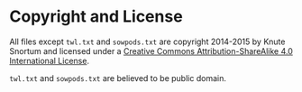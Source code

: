 # Copyright and License #

All files except `twl.txt` and `sowpods.txt` are copyright 2014-2015 by Knute Snortum and licensed under a [Creative Commons Attribution-ShareAlike 4.0 International License](http://creativecommons.org/licenses/by-sa/4.0/).

`twl.txt` and `sowpods.txt` are believed to be public domain.
